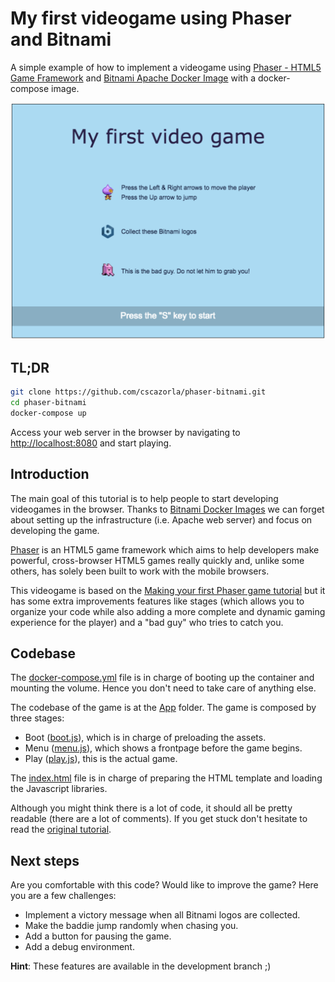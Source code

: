 # My first videogame using Phaser and Bitnami
A simple example of how to implement a videogame using [Phaser - HTML5 Game Framework](https://github.com/photonstorm/phaser) and [Bitnami Apache Docker Image](https://github.com/bitnami/bitnami-docker-apache) with a docker-compose image.

![A web browser showing our videogame implemented with Phaser](./my-first-video-game.png)

## TL;DR
```bash
git clone https://github.com/cscazorla/phaser-bitnami.git
cd phaser-bitnami
docker-compose up
```
Access your web server in the browser by navigating to [http://localhost:8080](http://localhost:8080/) and start playing.

## Introduction
The main goal of this tutorial is to help people to start developing videogames in the browser. Thanks to [Bitnami Docker Images](https://bitnami.com/docker) we can forget about setting up the infrastructure (i.e. Apache web server) and focus on developing the game.

[Phaser](http://phaser.io/) is an HTML5 game framework which aims to help developers make powerful, cross-browser HTML5 games really quickly and, unlike some others, has solely been built to work with the mobile browsers.

This videogame is based on the [Making your first Phaser game tutorial](http://phaser.io/tutorials/making-your-first-phaser-game) but it has some extra improvements features like stages (which allows you to organize your code while also adding a more complete and dynamic gaming experience for the player) and a "bad guy" who tries to catch you.

## Codebase
The [docker-compose.yml](./docker-compose.yml) file is in charge of booting up the container and mounting the volume. Hence you don't need to take care of anything else.

The codebase of the game is at the [App](.app/) folder. The game is composed by three stages:
- Boot ([boot.js](app/js/boot.js)), which is in charge of preloading the assets.
- Menu ([menu.js](app/js/menu.js)), which shows a frontpage before the game begins.
- Play ([play.js](app/js/play.js)), this is the actual game.

The [index.html](app/index.html) file is in charge of preparing the HTML template and loading the Javascript libraries.

Although you might think there is a lot of code, it should all be pretty readable (there are a lot of comments). If you get stuck don't hesitate to read the [original tutorial](http://phaser.io/tutorials/making-your-first-phaser-game).

## Next steps
Are you comfortable with this code? Would like to improve the game? Here you are a few challenges:
- Implement a victory message when all Bitnami logos are collected.
- Make the baddie jump randomly when chasing you.
- Add a button for pausing the game.
- Add a debug environment.

**Hint**: These features are available in the development branch ;)
